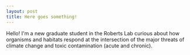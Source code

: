 ```yaml
---
layout: post
title: Here goes something!
---
```


Hello!
I'm a new graduate student in the Roberts Lab curious about how organisms and habitats respond at the intersection of the major threats of climate change and toxic contamination (acute and chronic).


